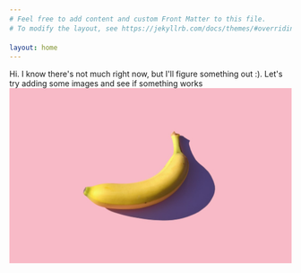 ```yaml
---
# Feel free to add content and custom Front Matter to this file.
# To modify the layout, see https://jekyllrb.com/docs/themes/#overriding-theme-defaults

layout: home
---
```


Hi. I know there's not much right now, but I'll figure something out :). Let's try adding some images and see if something works ![image](images/banana_by_mike_dorner.jpg)
